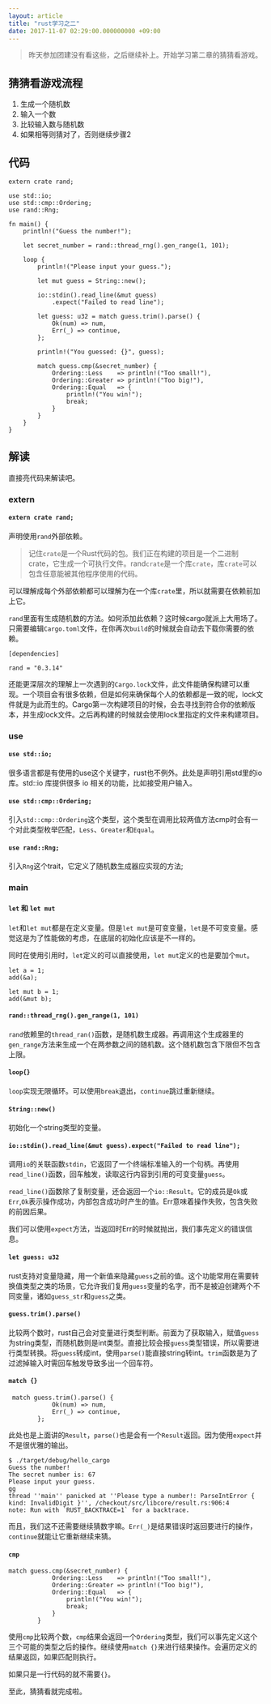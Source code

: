 ```yaml
---
layout: article
title: "rust学习之二"
date: 2017-11-07 02:29:00.000000000 +09:00
---
```


>昨天参加团建没有看这些，之后继续补上。开始学习第二章的猜猜看游戏。

## 猜猜看游戏流程

1. 生成一个随机数
2. 输入一个数
3. 比较输入数与随机数
4. 如果相等则猜对了，否则继续步骤2

## 代码

```
extern crate rand;

use std::io;
use std::cmp::Ordering;
use rand::Rng;

fn main() {
    println!("Guess the number!");

    let secret_number = rand::thread_rng().gen_range(1, 101);

    loop {
        println!("Please input your guess.");

        let mut guess = String::new();

        io::stdin().read_line(&mut guess)
            .expect("Failed to read line");

        let guess: u32 = match guess.trim().parse() {
            Ok(num) => num,
            Err(_) => continue,
        };

        println!("You guessed: {}", guess);

        match guess.cmp(&secret_number) {
            Ordering::Less    => println!("Too small!"),
            Ordering::Greater => println!("Too big!"),
            Ordering::Equal   => {
                println!("You win!");
                break;
            }
        }
    }
}
```

## 解读

直接亮代码来解读吧。

### extern
#### `extern crate rand;`

声明使用`rand`外部依赖。

>记住`crate`是一个Rust代码的包。我们正在构建的项目是一个二进制 crate，它生成一个可执行文件。rand`crate`是一个库`crate`，库`crate`可以包含任意能被其他程序使用的代码。

可以理解成每个外部依赖都可以理解为在一个库`crate`里，所以就需要在依赖前加上它。

`rand`里面有生成随机数的方法。如何添加此依赖？这时候cargo就派上大用场了。只需要编辑`Cargo.toml`文件，在你再次`build`的时候就会自动去下载你需要的依赖。

```
[dependencies]

rand = "0.3.14"
```

还能更深层次的理解上一次遇到的`Cargo.lock`文件，此文件能确保构建可以重现。一个项目会有很多依赖，但是如何来确保每个人的依赖都是一致的呢，lock文件就是为此而生的。Cargo第一次构建项目的时候，会去寻找到符合你的依赖版本，并生成lock文件。之后再构建的时候就会使用lock里指定的文件来构建项目。

### use
#### `use std::io;`

很多语言都是有使用的use这个关键字，rust也不例外。此处是声明引用std里的io库。std::io 库提供很多 io 相关的功能，比如接受用户输入。

#### `use std::cmp::Ordering;`

引入`std::cmp::Ordering`这个类型，这个类型在调用比较两值方法cmp时会有一个对此类型枚举匹配，`Less`、`Greater`和`Equal`。

#### `use rand::Rng;`

引入`Rng`这个trait，它定义了随机数生成器应实现的方法;

### main

#### `let` 和 `let mut`

`let`和`let mut`都是在定义变量。但是`let mut`是可变变量，`let`是不可变变量。感觉这是为了性能做的考虑，在底层的初始化应该是不一样的。

同时在使用引用时，`let`定义的可以直接使用，`let mut`定义的也是要加个`mut`。
```
let a = 1;
add(&a);

let mut b = 1;
add(&mut b);
```

#### `rand::thread_rng().gen_range(1, 101)`

`rand`依赖里的`thread_ran()`函数，是随机数生成器。再调用这个生成器里的`gen_range`方法来生成一个在两参数之间的随机数。这个随机数包含下限但不包含上限。

#### `loop{}`

`loop`实现无限循环。可以使用`break`退出，`continue`跳过重新继续。

#### `String::new()`

初始化一个string类型的变量。

#### `io::stdin().read_line(&mut guess).expect("Failed to read line");`

调用`io`的关联函数`stdin`，它返回了一个终端标准输入的一个句柄。再使用`read_line()`函数，回车触发，读取这行内容到引用的可变变量`guess`。

`read_line()`函数除了复制变量，还会返回一个`io::Result`。它的成员是`Ok`或`Err`,`Ok`表示操作成功，内部包含成功时产生的值。Err意味着操作失败，包含失败的前因后果。

我们可以使用`expect`方法，当返回时Err的时候就抛出，我们事先定义的错误信息。

#### `let guess: u32`

rust支持对变量隐藏，用一个新值来隐藏`guess`之前的值。这个功能常用在需要转换值类型之类的场景，它允许我们复用`guess`变量的名字，而不是被迫创建两个不同变量，诸如`guess_str`和`guess`之类。

#### `guess.trim().parse()`

比较两个数时，rust自己会对变量进行类型判断。前面为了获取输入，赋值`guess`为string类型，而随机数则是int类型。直接比较会报`guess`类型错误，所以需要进行类型转换。将`guess`转成int，使用`parse()`能直接string转int。`trim`函数是为了过滤掉输入时需回车触发导致多出一个回车符。


#### `match {}`

```
 match guess.trim().parse() {
            Ok(num) => num,
            Err(_) => continue,
        };
```
此处也是上面讲的`Result`，`parse()`也是会有一个`Result`返回。因为使用`expect`并不是很优雅的输出。
```
$ ./target/debug/hello_cargo
Guess the number!
The secret number is: 67
Please input your guess.
gg
thread ''main'' panicked at ''Please type a number!: ParseIntError { kind: InvalidDigit }'', /checkout/src/libcore/result.rs:906:4
note: Run with `RUST_BACKTRACE=1` for a backtrace.
```
而且，我们这不还需要继续猜数字嘛。`Err(_)`是结果错误时返回要进行的操作，`continue`就能让它重新继续来猜。

#### `cmp`

```
match guess.cmp(&secret_number) {
            Ordering::Less    => println!("Too small!"),
            Ordering::Greater => println!("Too big!"),
            Ordering::Equal   => {
                println!("You win!");
                break;
            }
        }
```
使用`cmp`比较两个数，`cmp`结果会返回一个`Ordering`类型，我们可以事先定义这个三个可能的类型之后的操作。继续使用`match {}`来进行结果操作。会遍历定义的结果返回，如果匹配则执行。

如果只是一行代码的就不需要`{}`。

至此，猜猜看就完成啦。
